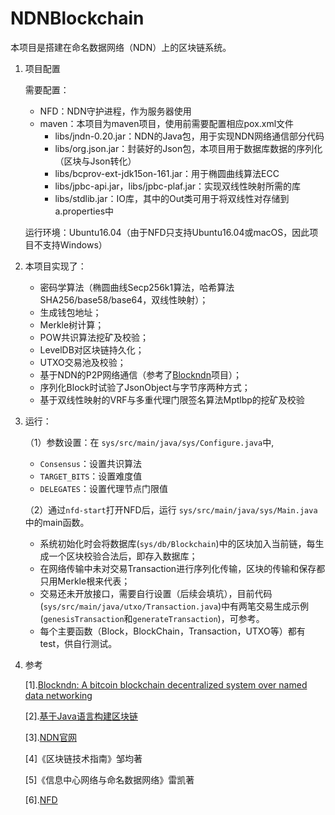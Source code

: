 # NDNBlockchain

本项目是搭建在命名数据网络（NDN）上的区块链系统。

1. 项目配置

   需要配置：

   - NFD：NDN守护进程，作为服务器使用
   - maven：本项目为maven项目，使用前需要配置相应pox.xml文件
        - libs/jndn-0.20.jar：NDN的Java包，用于实现NDN网络通信部分代码
        - libs/org.json.jar：封装好的Json包，本项目用于数据库数据的序列化（区块与Json转化）
        - libs/bcprov-ext-jdk15on-161.jar：用于椭圆曲线算法ECC
        - libs/jpbc-api.jar，libs/jpbc-plaf.jar：实现双线性映射所需的库
        - libs/stdlib.jar：IO库，其中的Out类可用于将双线性对存储到a.properties中

   运行环境：Ubuntu16.04（由于NFD只支持Ubuntu16.04或macOS，因此项目不支持Windows）

2. 本项目实现了：

   - 密码学算法（椭圆曲线Secp256k1算法，哈希算法SHA256/base58/base64，双线性映射）；
   - 生成钱包地址；
   - Merkle树计算；
   - POW共识算法挖矿及校验；
   - LevelDB对区块链持久化；
   - UTXO交易池及校验；
   - 基于NDN的P2P网络通信（参考了[Blockndn](https://github.com/LebronJames0423/JinTong)项目）；
   - 序列化Block时试验了JsonObject与字节序两种方式；
   - 基于双线性映射的VRF与多重代理门限签名算法Mptlbp的挖矿及校验

3. 运行：

   （1）参数设置：在 `sys/src/main/java/sys/Configure.java`中,

   - `Consensus`：设置共识算法
   - `TARGET_BITS`：设置难度值
   - `DELEGATES`：设置代理节点门限值

   （2）通过`nfd-start`打开NFD后，运行 `sys/src/main/java/sys/Main.java` 中的main函数。

   - 系统初始化时会将数据库(`sys/db/Blockchain`)中的区块加入当前链，每生成一个区块校验合法后，即存入数据库；
   - 在网络传输中未对交易Transaction进行序列化传输，区块的传输和保存都只用Merkle根来代表；
   - 交易还未开放接口，需要自行设置（后续会填坑），目前代码(`sys/src/main/java/utxo/Transaction.java`)中有两笔交易生成示例(`genesisTransaction`和`generateTransaction`)，可参考。
   - 每个主要函数（Block，BlockChain，Transaction，UTXO等）都有test，供自行测试。

4. 参考

   [1].[Blockndn: A bitcoin blockchain decentralized system over named data networking](https://github.com/LebronJames0423/JinTong)

   [2].[基于Java语言构建区块链](https://segmentfault.com/a/1190000013923201)

   [3].[NDN官网](https://named-data.net/)

   [4]《区块链技术指南》邹均著

   [5]《信息中心网络与命名数据网络》雷凯著

   [6].[NFD](http://named-data.net/doc/NFD/current/)
